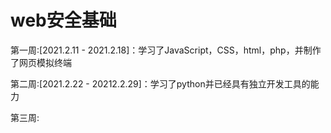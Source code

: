 # web安全基础
第一周:[2021.2.11 - 2021.2.18]：学习了JavaScript，CSS，html，php，并制作了网页模拟终端

第二周:[2021.2.22 - 20212.2.29]：学习了python并已经具有独立开发工具的能力

第三周:
